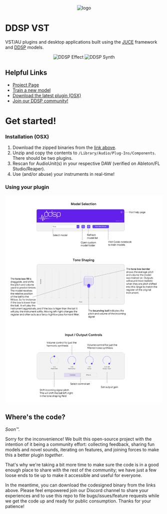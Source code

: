 <div align="center">
    <img src="https://storage.googleapis.com/ddsp/github_images/ddsp_logo.png" width="200px" alt="logo"></img>
</div>

# DDSP VST # 

VST/AU plugins and desktop applications built using the [JUCE](https://juce.com/) framework and [DDSP](https://github.com/magenta/ddsp) models.

<div align="center">
    <img width="400" alt="DDSP Effect" src="https://user-images.githubusercontent.com/7446124/167872854-ba8ddf52-e27f-4563-8d92-8e2da87573d4.png">
    <img width="400" alt="DDSP Synth" src="https://user-images.githubusercontent.com/7446124/167882854-4d15a746-1d01-4634-877e-afe4f90710f2.png">

</div>



## Helpful Links

* [Project Page](https://g.co/magenta/ddsp-vst)
* [Train a new model](https://g.co/magenta/train-ddsp-vst)
* [Download the latest plugin (OSX)](https://g.co/magenta/ddsp-vst-mac)
* [Join our DDSP community!](https://discord.gg/eyzhzMJMx5)

# Get started!

### Installation (OSX)

1. Download the zipped binaries from the [link above](https://g.co/magenta/ddsp-vst-mac).
2. Unzip and copy the contents to `/Library/Audio/Plug-Ins/Components`. There should be two plugins.
3. Rescan for AudioUnit(s) in your respective DAW (verified on Ableton/FL Studio/Reaper).
4. Use (and/or abuse) your instruments in real-time!

### Using your plugin

![Help](Explain_DDSP-01.png)

## Where's the code? ##

_Soon™._

Sorry for the inconvenience! We built this open-source project with the intention of it being a community effort: collecting feedback, sharing fun models and novel sounds, iterating on features, and joining forces to make this a better plugin _together_.  
 
That's why we're taking a bit more time to make sure the code is in a good enough place to share with the rest of the community; we have just a few loose ends to tie up to make it accessible and useful for everyone.  

In the meantime, you can download the codesigned binary from the links above. Please feel empowered join our Discord channel to share your experiences and to use this repo to file bugs/issues/feature requests while we get the code up and ready for public consumption. Thanks for your patience!
